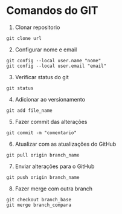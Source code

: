 # Comandos do GIT

1. Clonar repositorio

```shell
git clone url
```

2. Configurar nome e email

```shell
git config --local user.name "nome"
git config --local user.email "email"
```

3. Verificar status do git

```shell
git status
```

4. Adicionar ao versionamento

```shell
git add file_name
```

5. Fazer commit das alterações

```shell
git commit -m "comentario"
``` 

6. Atualizar com as atualizações do GitHub

```shell
git pull origin branch_name
``` 

7. Enviar alterações para o GitHub

```shell
git push origin branch_name
```

8. Fazer merge com outra branch

```shell
git checkout branch_base
git merge branch_compara
```